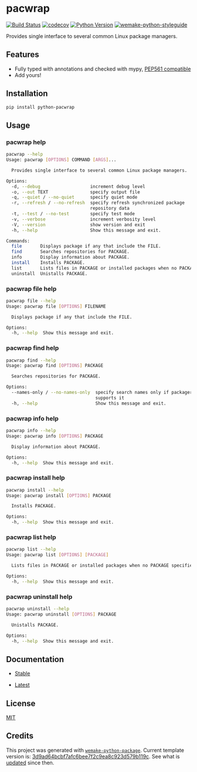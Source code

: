 # pacwrap

[![Build Status](https://github.com/wtfo-guru/python-pacwrap/workflows/test/badge.svg)](https://github.com/wtfo-guru/python-pacwrap/actions?query=workflow%3Atest)
[![codecov](https://codecov.io/gh/wtfo-guru/python-pacwrap/branch/main/graph/badge.svg)](https://codecov.io/gh/wtfo-guru/python-pacwrap)
[![Python Version](https://img.shields.io/pypi/pyversions/python-pacwrap.svg)](https://pypi.org/project/python-pacwrap/)
[![wemake-python-styleguide](https://img.shields.io/badge/style-wemake-000000.svg)](https://github.com/wemake-services/wemake-python-styleguide)

Provides single interface to several common Linux package managers.


## Features

- Fully typed with annotations and checked with mypy, [PEP561 compatible](https://www.python.org/dev/peps/pep-0561/)
- Add yours!


## Installation

```bash
pip install python-pacwrap
```


## Usage

### pacwrap help

```bash
pacwrap --help
Usage: pacwrap [OPTIONS] COMMAND [ARGS]...

  Provides single interface to several common Linux package managers.

Options:
  -d, --debug                   increment debug level
  -o, --out TEXT                specify output file
  -q, --quiet / --no-quiet      specify quiet mode
  -r, --refresh / --no-refresh  specify refresh synchronized package
                                repository data
  -t, --test / --no-test        specify test mode
  -v, --verbose                 increment verbosity level
  -V, --version                 show version and exit
  -h, --help                    Show this message and exit.

Commands:
  file       Displays package if any that include the FILE.
  find       Searches repositories for PACKAGE.
  info       Display information about PACKAGE.
  install    Installs PACKAGE.
  list       Lists files in PACKAGE or installed packages when no PACKAGE...
  uninstall  Unistalls PACKAGE.
```

### pacwrap file help

```bash
pacwrap file --help
Usage: pacwrap file [OPTIONS] FILENAME

  Displays package if any that include the FILE.

Options:
  -h, --help  Show this message and exit.
```

### pacwrap find help

```bash
pacwrap find --help
Usage: pacwrap find [OPTIONS] PACKAGE

  Searches repositories for PACKAGE.

Options:
  --names-only / --no-names-only  specify search names only if packager
                                  supports it
  -h, --help                      Show this message and exit.
```

### pacwrap info help

```bash
pacwrap info --help
Usage: pacwrap info [OPTIONS] PACKAGE

  Display information about PACKAGE.

Options:
  -h, --help  Show this message and exit.
```

### pacwrap install help

```bash
pacwrap install --help
Usage: pacwrap install [OPTIONS] PACKAGE

  Installs PACKAGE.

Options:
  -h, --help  Show this message and exit.
```

### pacwrap list help

```bash
pacwrap list --help
Usage: pacwrap list [OPTIONS] [PACKAGE]

  Lists files in PACKAGE or installed packages when no PACKAGE specified.

Options:
  -h, --help  Show this message and exit.
```

### pacwrap uninstall help

```bash
pacwrap uninstall --help
Usage: pacwrap uninstall [OPTIONS] PACKAGE

  Unistalls PACKAGE.

Options:
  -h, --help  Show this message and exit.
```

## Documentation

- [Stable](https://python-pacwrap.readthedocs.io/en/stable)

- [Latest](https://python-pacwrap.readthedocs.io/en/latest)

## License

[MIT](https://github.com/wtfo-guru/python-pacwrap/blob/main/LICENSE)


## Credits

This project was generated with [`wemake-python-package`](https://github.com/wemake-services/wemake-python-package). Current template version is: [3d9ad64bcbf7afc6bee7f2c9ea8c923d579b119c](https://github.com/wemake-services/wemake-python-package/tree/3d9ad64bcbf7afc6bee7f2c9ea8c923d579b119c). See what is [updated](https://github.com/wemake-services/wemake-python-package/compare/3d9ad64bcbf7afc6bee7f2c9ea8c923d579b119c...main) since then.
